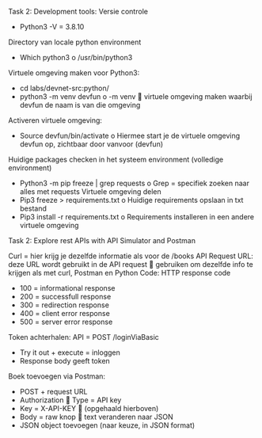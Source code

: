 Task 2: Development tools: 
Versie controle
-	Python3 -V = 3.8.10

Directory van locale python environment
-	Which python3
o	/usr/bin/python3

Virtuele omgeving maken voor Python3: 
-	cd labs/devnet-src:python/
-	python3 -m venv devfun
o	-m venv  virtuele omgeving maken waarbij devfun de naam is van die omgeving

Activeren virtuele omgeving: 
-	Source devfun/bin/activate
o	Hiermee start je de virtuele omgeving devfun op, zichtbaar door vanvoor (devfun)

Huidige packages checken in het systeem environment (volledige environment)
-	Python3 -m pip freeze | grep requests
o	Grep = specifiek zoeken naar alles met requests
Virtuele omgeving delen
-	Pip3 freeze > requirements.txt
o	Huidige requirements opslaan in txt bestand
-	Pip3 install -r requirements.txt
o	Requirements installeren in een andere virtuele omgeving


Task 2: Explore rest APIs with API Simulator and Postman

Curl = hier krijg je dezelfde informatie als voor de /books API
Request URL: deze URL wordt gebruikt in de API request  gebruiken om dezelfde info te krijgen als met curl, Postman en Python
Code: HTTP response code 
-	100 = informational response
-	200 = successfull response
-	300 = redirection response
-	400 = client error response
-	500 = server error response

Token achterhalen: 
API = POST /loginViaBasic
-	Try it out + execute = inloggen
-	Response body geeft token

Boek toevoegen via Postman: 
-	POST + request URL 
-	Authorization  Type = API key
-	Key = X-API-KEY  (opgehaald hierboven)
-	Body = raw knop  text veranderen naar JSON
-	JSON object toevoegen (naar keuze, in JSON format)




